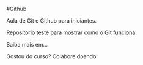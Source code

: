 #Github

Aula de Git e Github para iniciantes.

Repositório teste para mostrar como o Git funciona.

Saiba mais em...

Gostou do curso? Colabore doando!
